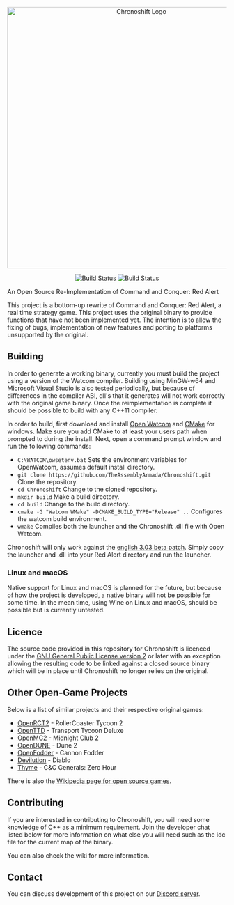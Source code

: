 <p align="center">
  <img width="600" src="https://imgur.com/17i3TcG.png" alt="Chronoshift Logo">
</p>

<p align="center">
  <a href="https://ci.appveyor.com/project/AssemblyArmarda/chronoshift/branch/develop"><img src="https://ci.appveyor.com/api/projects/status/1ka2xxg8l7qwlocy/branch/develop?svg=true" alt="Build Status"></a>
  <a href="https://travis-ci.org/TheAssemblyArmada/Chronoshift.svg?branch=develop"><img src="https://travis-ci.org/TheAssemblyArmada/Chronoshift.svg?branch=develop" alt="Build Status"></a>
</p>

An Open Source Re-Implementation of Command and Conquer: Red Alert

This project is a bottom-up rewrite of Command and Conquer: Red Alert, a real time
strategy game.
This project uses the original binary to provide functions that have not been implemented yet.
The intention is to allow the fixing of bugs, implementation of new
features and porting to platforms unsupported by the original.

## Building

In order to generate a working binary, currently you must build the project using
a version of the Watcom compiler. Building using MinGW-w64 and Microsoft Visual Studio
is also tested periodically, but because of differences in the compiler ABI, dll's that it generates
will not work correctly with the original game binary. Once the reimplementation is complete
it should be possible to build with any C++11 compiler.
 
In order to build, first download and install [Open Watcom](http://openwatcom.org/download.php) and [CMake](https://cmake.org/download/) for windows.
Make sure you add CMake to at least your users path when prompted to during the install.
Next, open a command prompt window and run the following commands:

* `C:\WATCOM\owsetenv.bat` Sets the environment variables for OpenWatcom, assumes default install directory.
* `git clone https://github.com/TheAssemblyArmada/Chronoshift.git` Clone the repository.
* `cd Chronoshift` Change to the cloned repository.
* `mkdir build` Make a build directory.
* `cd build` Change to the build directory.
* `cmake -G "Watcom WMake" -DCMAKE_BUILD_TYPE="Release" ..` Configures the watcom build environment.
* `wmake` Compiles both the launcher and the Chronoshift .dll file with Open Watcom.

Chronoshift will only work against the [english 3.03 beta patch](http://nyerguds.arsaneus-design.com/cncstuff/patches/ra1/ra303eng.zip).
Simply copy the launcher and .dll into your Red Alert directory and run the launcher.

### Linux and macOS

Native support for Linux and macOS is planned for the future, but because of how
the project is developed, a native binary will not be possible for some time.
In the mean time, using Wine on Linux and macOS, should be possible but
is currently untested.

## Licence

The source code provided in this repository for
Chronoshift is licenced under the [GNU General Public License version 2](https://www.gnu.org/licenses/old-licenses/gpl-2.0.html)
or later with an exception allowing the resulting code to be linked against a closed source
binary which will be in place until Chronoshift no longer relies on the original.

## Other Open-Game Projects

Below is a list of similar projects and their respective original games:

 * [OpenRCT2](https://github.com/OpenRCT2/OpenRCT2) - RollerCoaster Tycoon 2
 * [OpenTTD](https://www.openttd.org/) - Transport Tycoon Deluxe
 * [OpenMC2](https://github.com/LRFLEW/OpenMC2) - Midnight Club 2
 * [OpenDUNE](https://github.com/OpenDUNE/OpenDUNE) - Dune 2
 * [OpenFodder](https://github.com/OpenFodder/openfodder) - Cannon Fodder
 * [Devilution](https://github.com/diasurgical/devilution) - Diablo
 * [Thyme](https://github.com/TheAssemblyArmada/Thyme) - C&C Generals: Zero Hour

There is also the [Wikipedia page for open source games](https://en.wikipedia.org/wiki/List_of_open-source_video_games).

## Contributing

If you are interested in contributing to Chronoshift, you will need some knowledge of C++ as a minimum requirement. Join the developer chat listed below for more information on what else you will need such as the idc file for the current map of the binary.

You can also check the wiki for more information.

## Contact

You can discuss development of this project on our [Discord server](https://discord.gg/UnWK2Tw).
